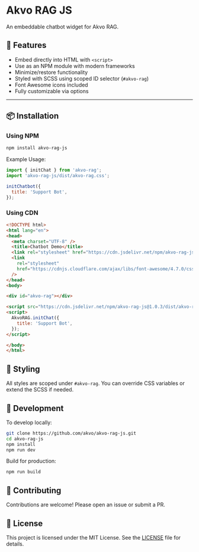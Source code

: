 # Akvo RAG JS

An embeddable chatbot widget for Akvo RAG.

## 🎯 Features

- Embed directly into HTML with `<script>`
- Use as an NPM module with modern frameworks
- Minimize/restore functionality
- Styled with SCSS using scoped ID selector (`#akvo-rag`)
- Font Awesome icons included
- Fully customizable via options

---

## 📦 Installation

### Using NPM

```bash
npm install akvo-rag-js
```

Example Usage:

```javascript
import { initChat } from 'akvo-rag';
import 'akvo-rag-js/dist/akvo-rag.css';

initChatbot({
  title: 'Support Bot',
});

```

### Using CDN

```html
<!DOCTYPE html>
<html lang="en">
<head>
  <meta charset="UTF-8" />
  <title>Chatbot Demo</title>
  <link rel="stylesheet" href="https://cdn.jsdelivr.net/npm/akvo-rag-js@1.0.3/dist/akvo-rag.css" />
  <link
    rel="stylesheet"
    href="https://cdnjs.cloudflare.com/ajax/libs/font-awesome/4.7.0/css/font-awesome.min.css "
  />
</head>
<body>

<div id="akvo-rag"></div>

<script src="https://cdn.jsdelivr.net/npm/akvo-rag-js@1.0.3/dist/akvo-rag.js"></script>
<script>
  AkvoRAG.initChat({
    title: 'Support Bot',
  });
</script>

</body>
</html>
```

## 🎨 Styling 

All styles are scoped under `#akvo-rag`. You can override CSS variables or extend the SCSS if needed. 

## 🧱 Development 

To develop locally: 

```bash
git clone https://github.com/akvo/akvo-rag-js.git 
cd akvo-rag-js
npm install
npm run dev
```

Build for production:
```bash
npm run build
```

## 🤝 Contributing 

Contributions are welcome! Please open an issue or submit a PR. 

## 📄 License
This project is licensed under the MIT License. See the [LICENSE](LICENSE) file for details.
